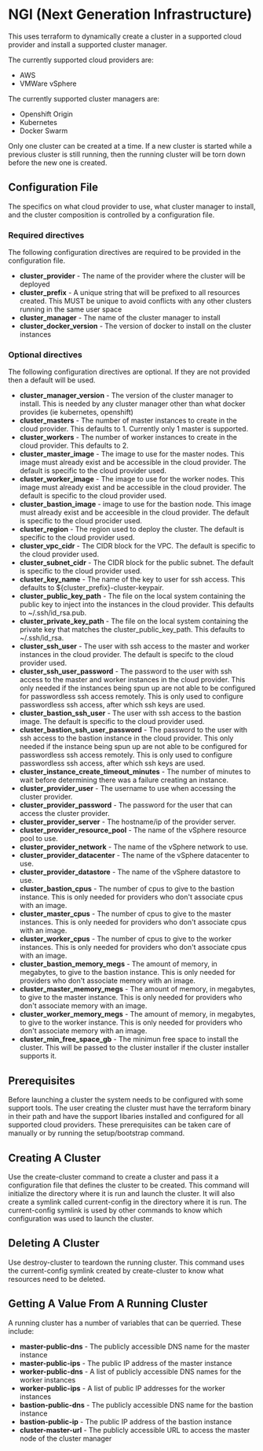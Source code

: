 # NGI (Next Generation Infrastructure)

This uses terraform to dynamically create a cluster in a supported cloud provider and install a supported cluster manager.

The currently supported cloud providers are:

- AWS
- VMWare vSphere

The currently supported cluster managers are:

- Openshift Origin
- Kubernetes
- Docker Swarm

Only one cluster can be created at a time.  If a new cluster is started while a previous cluster is still running, then the running cluster will be torn down before the new one is created.

## Configuration File

The specifics on what cloud provider to use, what cluster manager to install, and the cluster composition is controlled by a configuration file.

### Required directives

The following configuration directives are required to be provided in the configuration file.

- **cluster_provider** - The name of the provider where the cluster will be deployed
- **cluster_prefix** - A unique string that will be prefixed to all resources created.  This MUST be unique to avoid conflicts with any other clusters running in the same user space
- **cluster_manager** - The name of the cluster manager to install
- **cluster_docker_version** - The version of docker to install on the cluster instances

### Optional directives

The following configuration directives are optional.  If they are not provided then a default will be used.

- **cluster_manager_version** - The version of the cluster manager to install.  This is needed by any cluster manager other than what docker provides (ie kubernetes, openshift)
- **cluster_masters** - The number of master instances to create in the cloud provider.  This defaults to 1.  Currently only 1 master is supported.
- **cluster_workers** - The number of worker instances to create in the cloud provider.  This defaults to 2.
- **cluster_master_image** - The image to use for the master nodes.  This image must already exist and be accessible in the cloud provider.  The default is specific to the cloud provider used.
- **cluster_worker_image** - The image to use for the worker nodes.  This image must already exist and be accessible in the cloud provider.  The default is specific to the cloud provider used.
- **cluster_bastion_image** - image to use for the bastion node.  This image must already exist and be acceesible in the cloud provider.  The default is specific to the cloud procider used.
- **cluster_region** - The region used to deploy the cluster.  The default is specific to the cloud provider used.
- **cluster_vpc_cidr** - The CIDR block for the VPC.  The default is specific to the cloud provider used.
- **cluster_subnet_cidr** - The CIDR block for the public subnet.  The default is specific to the cloud provider used.
- **cluster_key_name** - The name of the key to user for ssh access.  This defaults to ${cluster_prefix}-cluster-keypair.
- **cluster_public_key_path** - The file on the local system containing the public key to inject into the instances in the cloud provider.  This defaults to ~/.ssh/id_rsa.pub.
- **cluster_private_key_path** - The file on the local system containing the private key that matches the cluster_public_key_path.  This defaults to ~/.ssh/id_rsa.
- **cluster_ssh_user** - The user with ssh access to the master and worker instances in the cloud provider.  The default is specifc to the cloud provider used.
- **cluster_ssh_user_password** - The password to the user with ssh access to the master and worker instances in the cloud provider.  This only needed if the instances being spun up are not able to be configured for passwordless ssh access remotely.  This is only used to configure passwordless ssh access, after which ssh keys are used.
- **cluster_bastion_ssh_user** - The user with ssh access to the bastion image.  The default is specific to the cloud provider used.
- **cluster_bastion_ssh_user_password** - The password to the user with ssh access to the bastion instance in the cloud provider.  This only needed if the instance being spun up are not able to be configured for passwordless ssh access remotely.  This is only used to configure passwordless ssh access, after which ssh keys are used.
- **cluster_instance_create_timeout_minutes** - The number of minutes to wait before determining there was a failure creating an instance.
- **cluster_provider_user** - The username to use when accessing the cluster provider.
- **cluster_provider_password** - The password for the user that can access the cluster provider.
- **cluster_provider_server** - The hostname/ip of the provider server.
- **cluster_provider_resource_pool** - The name of the vSphere resource pool to use.
- **cluster_provider_network** - The name of the vSphere network to use.
- **cluster_provider_datacenter** - The name of the vSphere datacenter to use.
- **cluster_provider_datastore** - The name of the vSphere datastore to use.
- **cluster_bastion_cpus** - The number of cpus to give to the bastion instance.  This is only needed for providers who don't associate cpus with an image.
- **cluster_master_cpus** - The number of cpus to give to the master instances.  This is only needed for providers who don't associate cpus with an image.
- **cluster_worker_cpus** - The number of cpus to give to the worker instances.  This is only needed for providers who don't associate cpus with an image.
- **cluster_bastion_memory_megs** - The amount of memory, in megabytes, to give to the bastion instance.  This is only needed for providers who don't associate memory with an image.
- **cluster_master_memory_megs** - The amount of memory, in megabytes, to give to the master instance.  This is only needed for providers who don't associate memory with an image.
- **cluster_worker_memory_megs** - The amount of memory, in megabytes, to give to the worker instance.  This is only needed for providers who don't associate memory with an image.
- **cluster_min_free_space_gb** - The minimun free space to install the cluster.  This will be passed to the cluster installer if the cluster installer supports it.

## Prerequisites

Before launching a cluster the system needs to be configured with some support tools.  The user creating the cluster must have the terraform binary in their path and have the support libaries installed and configured for all supported cloud providers.  These prerequisites can be taken care of manually or by running the setup/bootstrap command.

## Creating A Cluster

Use the create-cluster command to create a cluster and pass it a configuration file that defines the cluster to be created.  This command will initialize the directory where it is run and launch the cluster.  It will also create a symlink called current-config in the directory where it is run.  The current-config symlink is used by other commands to know which configuration was used to launch the cluster.

## Deleting A Cluster

Use destroy-cluster to teardown the running cluster.  This command uses the current-config symlink created by create-cluster to know what resources need to be deleted.

## Getting A Value From A Running Cluster

A running cluster has a number of variables that can be querried.  These include:

- **master-public-dns** - The publicly accessible DNS name for the master instance
- **master-public-ips** - The public IP address of the master instance
- **worker-public-dns** - A list of publicly accessible DNS names for the worker instances
- **worker-public-ips** - A list of public IP addresses for the worker instances
- **bastion-public-dns** - The publicly accessible DNS name for the bastion instance
- **bastion-public-ip** - The public IP address of the bastion instance
- **cluster-master-url** - The publicly accessible URL to access the master node of the cluster manager
